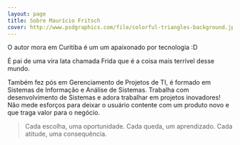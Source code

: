 ```yaml
---
layout: page
title: Sobre Maurício Fritsch
cover: http://www.psdgraphics.com/file/colorful-triangles-background.jpg
---
```


O autor mora em Curitiba é um um apaixonado por tecnologia :D

É pai de uma vira lata chamada Frida que é a coisa mais terrível desse mundo.

Também fez pós em Gerenciamento de Projetos de TI, é formado em Sistemas de Informação e Análise de Sistemas.
Trabalha com desenvolvimento de Sistemas e adora trabalhar em projetos inovadores! Não mede esforços para deixar o usuário contente com um produto novo e que traga valor para o negócio.

>Cada escolha, uma oportunidade. Cada queda, um aprendizado. Cada atitude, uma consequência.
